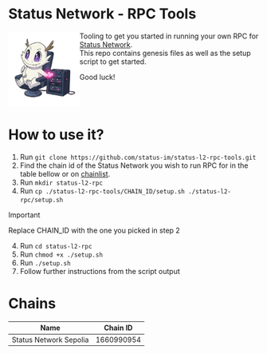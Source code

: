 # Status Network - RPC Tools

<img align="left" alt="sn-team"  height="150" src=".github/assets/pampi.png">

Tooling to get you started in running your own RPC for [Status Network](https://status.network/).  
This repo contains genesis files as well as the setup script to get started.

Good luck!
<br/>
<br/>
<br/>
<br/>

# How to use it?
1. Run `git clone https://github.com/status-im/status-l2-rpc-tools.git`
2. Find the chain id of the Status Network you wish to run RPC for in the table bellow or on [chainlist](https://chainlist.org).
4. Run `mkdir status-l2-rpc`
3. Run `cp ./status-l2-rpc-tools/CHAIN_ID/setup.sh ./status-l2-rpc/setup.sh`
> [!IMPORTANT]  
> Replace CHAIN_ID with the one you picked in step 2
4. Run `cd status-l2-rpc`
5. Run `chmod +x ./setup.sh`
6. Run `./setup.sh`
7. Follow further instructions from the script output

# Chains
| Name                   | Chain ID   |
|------------------------|------------|
| Status Network Sepolia | 1660990954 |